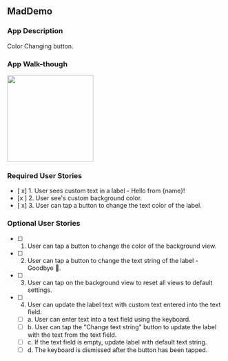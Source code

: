 ## MadDemo

### App Description
Color Changing button. 

### App Walk-though


<img src="http://recordit.co/SMVBBMllxW" width=200><br>



### Required User Stories
- [ x] 1. User sees custom text in a label - Hello from {name}!
- [x ] 2. User see's custom background color.
- [ x] 3. User can tap a button to change the text color of the label.

### Optional User Stories
- [ ] 1. User can tap a button to change the color of the background view.
- [ ] 2. User can tap a button to change the text string of the label - Goodbye 👋.
- [ ] 3. User can tap on the background view to reset all views to default settings.
- [ ] 4. User can update the label text with custom text entered into the text field.
   - [ ] a. User can enter text into a text field using the keyboard.
   - [ ] b. User can tap the "Change text string" button to update the label with the text from the text field.
   - [ ] c. If the text field is empty, update label with default text string.
   - [ ] d. The keyboard is dismissed after the button has been tapped.
